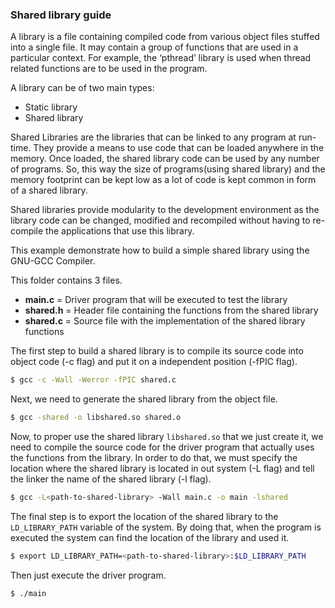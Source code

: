 
### Shared library guide

A library is a file containing compiled code from various object files stuffed into a single file. It may contain a group of functions that are used in a particular context. For example, the ‘pthread’ library is used when thread related functions are to be used in the program.

A library can be of two main types:

 - Static library
 - Shared library

Shared Libraries are the libraries that can be linked to any program at run-time. They provide a means to use code that can be loaded anywhere in the memory. Once loaded, the shared library code can be used by any number of programs. So, this way the size of programs(using shared library) and the memory footprint can be kept low as a lot of code is kept common in form of a shared library.

Shared libraries provide modularity to the development environment as the library code can be changed, modified and recompiled without having to re-compile the applications that use this library.

This example demonstrate how to build a simple shared library using the GNU-GCC Compiler.

This folder contains 3 files.

 - **main.c** = Driver program that will be executed to test the library
 - **shared.h** = Header file containing the functions from the shared library
 - **shared.c** = Source file with the implementation of the shared library functions

The first step to build a shared library is to compile its source code into object code (-c flag) and put it on a independent position (-fPIC flag).

```sh
$ gcc -c -Wall -Werror -fPIC shared.c
```
Next, we need to generate the shared library from the object file.

```sh
$ gcc -shared -o libshared.so shared.o
```
Now, to proper use the shared library ``libshared.so`` that we just create it, we need to compile the source code for the driver program that actually uses the functions from the library. In order to do that, we must specify the location where the shared library is located in out system (-L flag) and tell the linker the name of the shared library (-l flag).

```sh
$ gcc -L<path-to-shared-library> -Wall main.c -o main -lshared
```
The final step is to export the location of the shared library to the ``LD_LIBRARY_PATH`` variable of the system. By doing that, when the program is executed the system can find the location of the library and used it.

```sh
$ export LD_LIBRARY_PATH=<path-to-shared-library>:$LD_LIBRARY_PATH
```
Then just execute the driver program.

```sh
$ ./main
```

